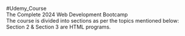 #Udemy_Course <br>
The Complete 2024 Web Development Bootcamp <br>
The course is divided into sections as per the topics mentioned below: <br>
Section 2 & Section 3 are HTML programs.
